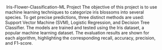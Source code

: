  Iris-Flower-Classification-ML Project
The objective of this project is to use machine learning techniques to categorize iris blossoms into several species. To get precise predictions, three distinct methods are used: Support Vector Machine (SVM), Logistic Regression, and Decision Tree Classifier. The models are trained and tested using the Iris dataset, a popular machine learning dataset.
The evaluation results are shown for each algorithm, highlighting the corresponding recall, accuracy, precision, and F1-score.
